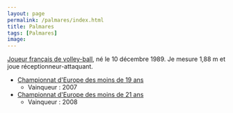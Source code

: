 ```yaml
---
layout: page
permalink: /palmares/index.html
title: Palmares
tags: [Palmares]
image:
---
```


[Joueur français de volley-ball](http://www.lnv.fr/joueurs/1191/frederic-barais.html), né le 10 décembre 1989. Je mesure 1,88 m et joue réceptionneur-attaquant.

- [Championnat d'Europe des moins de 19 ans](http://fr.wikipedia.org/wiki/Championnat_d%27Europe_masculin_de_volley-ball_des_moins_de_19_ans)
  - Vainqueur : 2007
- [Championnat d'Europe des moins de 21 ans](http://fr.wikipedia.org/wiki/Championnat_d%27Europe_masculin_de_volley-ball_des_moins_de_21_ans)
  - Vainqueur : 2008
